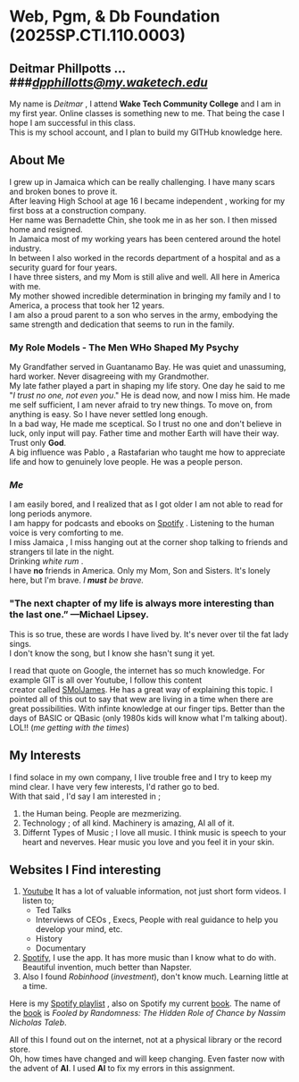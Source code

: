 # Web, Pgm, & Db Foundation (2025SP.CTI.110.0003)
## Deitmar Phillpotts   ... ###*dpphillotts@my.waketech.edu*

My name is *Deitmar* , I attend **Wake Tech Community College** and I am in my first year.  Online classes is something new to me. That being the case I hope I am successful in this class.  
This is my school account, and I plan to build my GITHub knowledge here.

## About Me

 I grew up in Jamaica which can be really challenging.  I have many scars and broken bones to prove it.  
After leaving High School at age 16 I became independent , working for my first boss at a construction company.  
Her name was Bernadette Chin, she took me in as her son. I then missed home and resigned.  
 In Jamaica most of my working years has been centered around the hotel industry.   
In between I also worked in the records department of a hospital and as a security guard for four years.  
I have three sisters, and my Mom is still alive and well. All here in America with me.  
My mother showed incredible determination in bringing my family and I to America, a process that took her 12 years.  
I am also a proud parent to a son who serves in the army, embodying the same strength and dedication that seems to run in the family.  

 ### My Role Models - The Men WHo Shaped My Psychy
 
 My Grandfather served in Guantanamo Bay. He was quiet and unassuming, hard worker. Never disagreeing with my Grandmother.   
My late father played a part in shaping my life story. One day he said to me "*I trust no one, not even you*." He is dead now, and now I miss him.
He made me self sufficient, I am never afraid to try new things. To move on, from anything is easy. So I have never settled long enough.  
In a bad way, He made me sceptical. So I trust no one and don't believe in luck, only input will pay. Father time and mother Earth will have their way.  Trust only **God**.  
A big influence was Pablo , a Rastafarian who taught me how to appreciate life and how to genuinely love people. He was a people person.

### *Me*

 I am easily bored, and I realized that as I got older I am not able to read for long periods anymore.   
I am happy for podcasts and ebooks on [Spotify](www.spotify.com) . Listening to the human voice is very comforting to me.  
I miss Jamaica , I miss hanging out at the corner shop talking to friends and strangers til late in the night.  
Drinking *white rum* .  
I have **no** friends in America. Only my Mom, Son and Sisters. It's lonely here, but I'm brave. *I **must** be brave.*

 ### "The next chapter of my life is always more interesting than the last one.” —Michael Lipsey.


 This is so true, these are words I have lived by. It's never over til the fat lady sings.  
 I don't know the song, but I know she hasn't sung it yet.  

I read that quote on Google, the internet has so much knowledge. For example GIT is all over Youtube, I follow this content   
creator called [SMolJames](https://www.youtube.com/watch?v=Eb3lOiukwAQ). He has a great way of explaining this topic.
I pointed all of this out to say that wew are living in a time when there are great possibilities. With infinte knowledge at our finger tips.
Better than the days of BASIC or QBasic (only 1980s kids will know what I'm talking about).
LOL!! (*me getting with the times*)

 ## My Interests
    
 I find solace in my own company, I live trouble free and I try to keep my mind clear. I have very few interests, I'd rather go to bed.  
With that said , I'd say I am interested in ;
  1. the Human being. People are mezmerizing.
  2. Technology ; of all kind. Machinery is amazing, AI all of it.
  3. Differnt Types of Music ; I love all music. I think music is speech to your heart and neverves. Hear music you love and you feel it in your skin.

## Websites I Find interesting
  
  1. [Youtube](www.youtube.com) It has a lot of valuable information, not just short form videos. I listen to;  
       * Ted Talks
       * Interviews of CEOs , Execs, People with real guidance to help you develop your mind, etc.
       * History
       * Documentary
   2. [Spotify](www.spotify.com), I use the app. It has more music than I know what to do with. Beautiful invention, much better than Napster.
   3. Also I found *Robinhood* (*investment*), don't know much. Learning little at a time. 
 
 Here is my [Spotify playlist] , also on Spotify my current [book]. The name of the [book] is *Fooled by Randomness: The Hidden Role of Chance by Nassim Nicholas Taleb*.
   
 All of this I found out on the internet, not at a physical library or the record store.  
 Oh, how times have changed and will keep changing. Even faster now with the advent of **AI**. I used **AI** to fix my errors in this assignment.
 
 
 [book]:https://open.spotify.com/show/5Ec2WyIHNBicwaQpgbCrcx?si=yPQVlX4xRWWqOS_-fB-rBw
 
 [Spotify playlist]:https://nam02.safelinks.protection.outlook.com/?url=https%3A%2F%2Fopen.spotify.com%2Fplaylist%2F37i9dQZF1E4q2ZCpznE62A%3Fsi%3D-pVV3nNxRYaUMNiReaMW5Q%26pi%3Du-K0gAeP04S4u7&data=05%7C02%7Cdpphillpotts%40my.waketech.edu%7C1627d5d4bd3d4cbaa1ff08dd3b8755a7%7C16cc8ad984fe481db9b048e7758c41aa%7C0%7C0%7C638732174649794771%7CUnknown%7CTWFpbGZsb3d8eyJFbXB0eU1hcGkiOnRydWUsIlYiOiIwLjAuMDAwMCIsIlAiOiJXaW4zMiIsIkFOIjoiTWFpbCIsIldUIjoyfQ%3D%3D%7C0%7C%7C%7C&sdata=rjzDc3ql%2B4KjSRKEEWDb7jV4rAbLGB7eh%2Ba6stipmLI%3D&reserved=0
 
